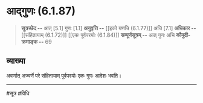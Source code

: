 # आद्गुणः (6.1.87)
> **सूत्रच्छेद --** आत् [5.1] गुणः [1.1]
> **अनुवृत्ति --** [[इको यणचि (6.1.77)]] अचि [7.1]
> **अधिकार --** [[संहितायाम् (6.1.72)]] [[एकः पूर्वपरयोः (6.1.84)]]
> **सम्पूर्णसूत्रम् --** आत् गुणः अचि
> **कौमुदी-क्रमाङ्क --** 69

## व्याख्या

अवर्णात् अज्वर्णे परे संहितायाम् पूर्वपरयोः एकः गुणः आदेशः भवति।

---
#सूत्र #विधि 